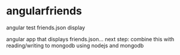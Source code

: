 angularfriends
==============

angular test  friends.json display

angular app that displays friends.json... 
next step: combine this with reading/writing to mongodb using nodejs  and mongodb
